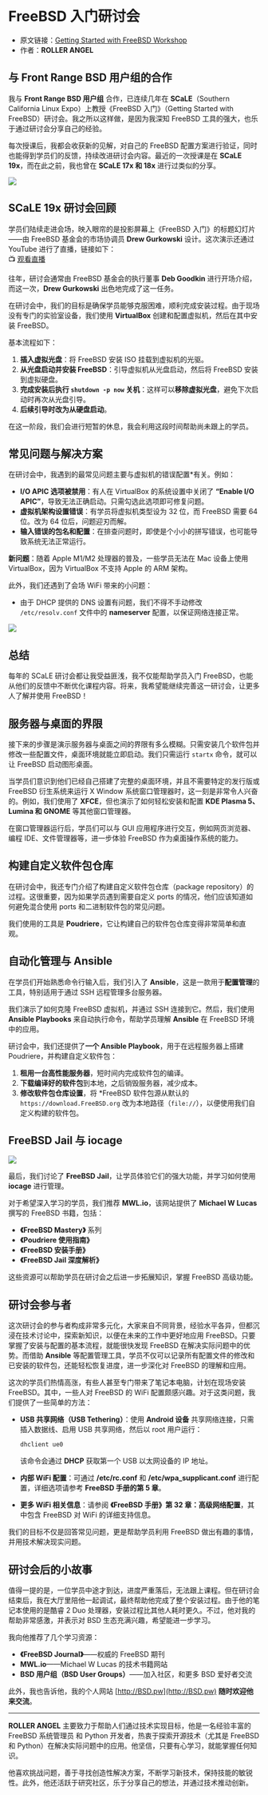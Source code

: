 # FreeBSD 入门研讨会

- 原文链接：[Getting Started with FreeBSD Workshop](https://freebsdfoundation.org/wp-content/uploads/2022/08/angel_workshop.pdf)
- 作者：**ROLLER ANGEL**

## 与 Front Range BSD 用户组的合作

我与 **Front Range BSD 用户组** 合作，已连续几年在 **SCaLE**（Southern California Linux Expo）上教授《FreeBSD 入门》（Getting Started with FreeBSD）研讨会。我之所以这样做，是因为我深知 FreeBSD 工具的强大，也乐于通过研讨会分享自己的经验。  

每次授课后，我都会收获新的见解，对自己的 FreeBSD 配置方案进行验证，同时也能得到学员们的反馈，持续改进研讨会内容。最近的一次授课是在 **SCaLE 19x**，而在此之前，我也曾在 **SCaLE 17x 和 18x** 进行过类似的分享。  

![](https://github.com/user-attachments/assets/629172b4-8f59-4aa8-a05e-05d3b781a141)


## SCaLE 19x 研讨会回顾

学员们陆续走进会场，映入眼帘的是投影屏幕上《FreeBSD 入门》的标题幻灯片——由 FreeBSD 基金会的市场协调员 **Drew Gurkowski** 设计。这次演示还通过 YouTube 进行了直播，链接如下：  
📺 [观看直播](https://www.youtube.com/watch?v=ByFCRwMJATM)  

往年，研讨会通常由 FreeBSD 基金会的执行董事 **Deb Goodkin** 进行开场介绍，而这一次，**Drew Gurkowski** 出色地完成了这一任务。  

在研讨会中，我们的目标是确保学员能够克服困难，顺利完成安装过程。由于现场没有专门的实验室设备，我们使用 **VirtualBox** 创建和配置虚拟机，然后在其中安装 FreeBSD。  

基本流程如下：  

1. **插入虚拟光盘**：将 FreeBSD 安装 ISO 挂载到虚拟机的光驱。  
2. **从光盘启动并安装 FreeBSD**：引导虚拟机从光盘启动，然后将 FreeBSD 安装到虚拟硬盘。  
3. **完成安装后执行 `shutdown -p now` 关机**：这样可以**移除虚拟光盘**，避免下次启动时再次从光盘引导。  
4. **后续引导时改为从硬盘启动**。  

在这一阶段，我们会进行短暂的休息，我会利用这段时间帮助尚未跟上的学员。  



## 常见问题与解决方案

在研讨会中，我遇到的最常见问题主要与虚拟机的错误配置*有关。例如：  

- **I/O APIC 选项被禁用**：有人在 VirtualBox 的系统设置中关闭了 **“Enable I/O APIC”**，导致无法正确启动。只需勾选此选项即可修复问题。  
- **虚拟机架构设置错误**：有学员将虚拟机类型设为 32 位，而 FreeBSD 需要 64 位。改为 64 位后，问题迎刃而解。  
- **输入错误的包名和配置**：在排查问题时，即使是个小小的拼写错误，也可能导致系统无法正常运行。  

**新问题**：随着 Apple M1/M2 处理器的普及，一些学员无法在 Mac 设备上使用 VirtualBox，因为 VirtualBox 不支持 Apple 的 ARM 架构。  

此外，我们还遇到了会场 WiFi 带来的小问题：  

- 由于 DHCP 提供的 DNS 设置有问题，我们不得不手动修改 `/etc/resolv.conf` 文件中的 **nameserver** 配置，以保证网络连接正常。  

![](https://github.com/user-attachments/assets/54d3652f-6654-4bfa-9d87-fabe3b078a80)


## 总结  

每年的 SCaLE 研讨会都让我受益匪浅，我不仅能帮助学员入门 FreeBSD，也能从他们的反馈中不断优化课程内容。将来，我希望能继续完善这一研讨会，让更多人了解并使用 FreeBSD！

## 服务器与桌面的界限

接下来的步骤是演示服务器与桌面之间的界限有多么模糊。只需安装几个软件包并修改一些配置文件，桌面环境就能立即启动。我们只需运行 `startx` 命令，就可以让 FreeBSD 启动图形桌面。  

当学员们意识到他们已经自己搭建了完整的桌面环境，并且不需要特定的发行版或 FreeBSD 衍生系统来运行 X Window 系统窗口管理器时，这一刻是非常令人兴奋的。例如，我们使用了 **XFCE**，但也演示了如何轻松安装和配置 **KDE Plasma 5、Lumina 和 GNOME** 等其他窗口管理器。  

在窗口管理器运行后，学员们可以与 GUI 应用程序进行交互，例如网页浏览器、编程 IDE、文件管理器等，进一步体验 FreeBSD 作为桌面操作系统的能力。  

## 构建自定义软件包仓库

在研讨会中，我还专门介绍了构建自定义软件包仓库（package repository）的过程。这很重要，因为如果学员遇到需要自定义 ports 的情况，他们应该知道如何避免混合使用 ports 和二进制软件包的常见问题。  

我们使用的工具是 **Poudriere**，它让构建自己的软件包仓库变得非常简单和直观。  


## 自动化管理与 Ansible

在学员们开始熟悉命令行输入后，我们引入了 **Ansible**，这是一款用于**配置管理**的工具，特别适用于通过 SSH 远程管理多台服务器。  

我们演示了如何克隆 FreeBSD 虚拟机，并通过 SSH 连接到它。然后，我们使用 **Ansible Playbooks** 来自动执行命令，帮助学员理解 **Ansible** 在 FreeBSD 环境中的应用。  

研讨会中，我们还提供了**一个 Ansible Playbook**，用于在远程服务器上搭建 Poudriere，并构建自定义软件包：  

1. **租用一台高性能服务器**，短时间内完成软件包的编译。  
2. **下载编译好的软件包**到本地，之后销毁服务器，减少成本。  
3. **修改软件包仓库设置**，将 *FreeBSD 软件包源从默认的 `https://download.FreeBSD.org` 改为本地路径（`file://`），以便使用我们自定义构建的软件包。  

## FreeBSD Jail 与 iocage

![](https://github.com/user-attachments/assets/1d2d7683-37fd-41fe-9d9c-f1a0f596048c)


最后，我们讨论了 **FreeBSD Jail**，让学员体验它们的强大功能，并学习如何使用 **iocage** 进行管理。  

对于希望深入学习的学员，我们推荐 **MWL.io**，该网站提供了 **Michael W Lucas** 撰写的 FreeBSD 书籍，包括：  

- **《FreeBSD Mastery》** 系列  
- **《Poudriere 使用指南》**  
- **《FreeBSD 安装手册》**  
- **《FreeBSD Jail 深度解析》**  

这些资源可以帮助学员在研讨会之后进一步拓展知识，掌握 FreeBSD 高级功能。

## 研讨会参与者

这次研讨会的参与者构成非常多元化，大家来自不同背景，经验水平各异，但都沉浸在技术讨论中，探索新知识，以便在未来的工作中更好地应用 FreeBSD。只要掌握了安装与配置的基本流程，就能很快发现 FreeBSD 在解决实际问题中的优势。而借助 **Ansible** 等配置管理工具，学员不仅可以记录所有配置文件的修改和已安装的软件包，还能轻松恢复进度，进一步深化对 FreeBSD 的理解和应用。  

这次的学员们热情高涨，有些人甚至专门带来了笔记本电脑，计划在现场安装 FreeBSD。其中，一些人对 FreeBSD 的 WiFi 配置颇感兴趣。对于这类问题，我们提供了一些简单的方法：  

- **USB 共享网络（USB Tethering）**：使用 **Android 设备** 共享网络连接，只需插入数据线、启用 USB 共享网络，然后以 root 用户运行：  

  ```sh
  dhclient ue0
  ```  

  该命令会通过 **DHCP** 获取第一个 USB 以太网设备的 IP 地址。  
- **内部 WiFi 配置**：可通过 **/etc/rc.conf** 和 **/etc/wpa_supplicant.conf** 进行配置，详细选项请参考 **FreeBSD 手册的第 5 章**。  
- **更多 WiFi 相关信息**：请参阅 **《FreeBSD 手册》第 32 章：高级网络配置**，其中包含 FreeBSD 对 WiFi 的详细支持信息。  

我们的目标不仅是回答常见问题，更是帮助学员利用 FreeBSD 做出有趣的事情，并用技术解决现实问题。  



## 研讨会后的小故事

值得一提的是，一位学员中途才到达，进度严重落后，无法跟上课程。但在研讨会结束后，我在大厅里陪他一起调试，最终帮助他完成了整个安装过程。由于他的笔记本使用的是酷睿 2 Duo 处理器，安装过程比其他人耗时更久。不过，他对我的帮助非常感激，并表示对 BSD 生态充满兴趣，希望能进一步学习。  

我向他推荐了几个学习资源：  

- **《FreeBSD Journal》**——权威的 FreeBSD 期刊  
- **MWL.io**——Michael W Lucas 的技术书籍网站  
- **BSD 用户组（BSD User Groups）**——加入社区，和更多 BSD 爱好者交流  

此外，我也告诉他，我的个人网站 [http://BSD.pw](http://BSD.pw) **随时欢迎他来交流**。  

---

**ROLLER ANGEL** 主要致力于帮助人们通过技术实现目标，他是一名经验丰富的 FreeBSD 系统管理员 和 Python 开发者，热衷于探索开源技术（尤其是 FreeBSD 和 Python）在解决实际问题中的应用。他坚信，只要有心学习，就能掌握任何知识。  

他喜欢挑战问题，善于寻找创造性解决方案，不断学习新技术，保持技能的敏锐性。此外，他还活跃于研究社区，乐于分享自己的想法，并通过技术推动创新。

